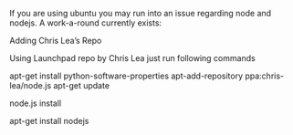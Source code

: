 If you are using ubuntu you may run into an issue regarding node and nodejs.
A work-a-round currently exists:

Adding Chris Lea’s Repo

Using Launchpad repo by Chris Lea just run following commands

apt-get install python-software-properties
apt-add-repository ppa:chris-lea/node.js
apt-get update

node.js install

apt-get install nodejs 